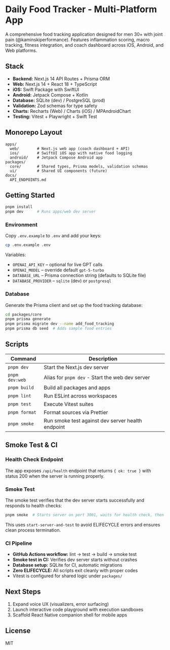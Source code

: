 # Daily Food Tracker - Multi-Platform App

A comprehensive food tracking application designed for men 30+ with joint pain (@kaminskiperformance). Features inflammation scoring, macro tracking, fitness integration, and coach dashboard across iOS, Android, and Web platforms.

## Stack
- **Backend:** Next.js 14 API Routes + Prisma ORM
- **Web:** Next.js 14 + React 18 + TypeScript
- **iOS:** Swift Package with SwiftUI
- **Android:** Jetpack Compose + Kotlin
- **Database:** SQLite (dev) / PostgreSQL (prod)
- **Validation:** Zod schemas for type safety
- **Charts:** Recharts (Web) / Charts (iOS) / MPAndroidChart
- **Testing:** Vitest + Playwright + Swift Test

## Monorepo Layout
```
apps/
  web/        # Next.js web app (coach dashboard + API)
  ios/        # SwiftUI iOS app with native food logging
  android/    # Jetpack Compose Android app
packages/
  core/       # Shared types, Prisma models, validation schemas
  ui/         # Shared UI components (future)
docs/
  API_ENDPOINTS.md
```

## Getting Started
```bash
pnpm install
pnpm dev      # Runs apps/web dev server
```

### Environment
Copy `.env.example` to `.env` and add your keys:
```bash
cp .env.example .env
```
Variables:
- `OPENAI_API_KEY` – optional for live GPT calls
- `OPENAI_MODEL` – override default `gpt-5-turbo`
- `DATABASE_URL` – Prisma connection string (defaults to SQLite file)
- `DATABASE_PROVIDER` – `sqlite` (dev) or `postgresql`

### Database
Generate the Prisma client and set up the food tracking database:
```bash
cd packages/core
pnpm prisma generate
pnpm prisma migrate dev --name add_food_tracking
pnpm prisma db seed  # Adds sample food entries
```

## Scripts
| Command | Description |
| --- | --- |
| `pnpm dev` | Start the Next.js dev server |
| `pnpm dev:web` | Alias for `pnpm dev` - Start the web dev server |
| `pnpm build` | Build all packages and apps |
| `pnpm lint` | Run ESLint across workspaces |
| `pnpm test` | Execute Vitest suites |
| `pnpm format` | Format sources via Prettier |
| `pnpm smoke` | Run smoke test against dev server health endpoint |

## Smoke Test & CI

### Health Check Endpoint
The app exposes `/api/health` endpoint that returns `{ ok: true }` with status 200 when the server is running properly.

### Smoke Test
The smoke test verifies that the dev server starts successfully and responds to health checks:
```bash
pnpm smoke  # Starts server on port 3001, waits for health check, then stops
```

This uses `start-server-and-test` to avoid ELIFECYCLE errors and ensures clean process termination.

### CI Pipeline
- **GitHub Actions workflow:** lint → test → build → smoke test
- **Smoke test in CI:** Verifies dev server starts without crashes
- **Database setup:** SQLite for CI, automatic migrations
- **Zero ELIFECYCLE:** All scripts exit cleanly with proper codes
- Vitest is configured for shared logic under `packages/`

## Next Steps
1. Expand voice UX (visualizers, error surfacing)
2. Launch interactive code playground with execution sandboxes
3. Scaffold React Native companion shell for mobile apps

## License
MIT
